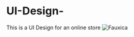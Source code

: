 ﻿# UI-Design-
This is a UI Design for an online store 
![Fauxica](https://github.com/Dannydcodewriter/UI-Design-/assets/95192213/853490b8-6fac-4149-8968-f3f2cb974d0f)
